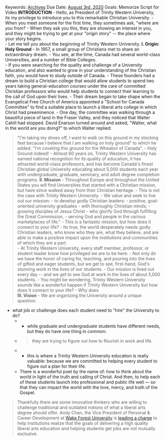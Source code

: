 Keywords: [Archives](<Archives.md>)
Due Date: [August 3rd, 2020](<August 3rd, 2020.md>)
Goals: Memorize Script for Video
**INTRODUCTION**
    - Hello, as President of Trinity Western University, its my privilege to introduce you to this remarkable Christian University. 
    - When you meet someone for the first time, they sometimes ask, "where are *you* from?
        - When they ask you this, they are showing an interest in you, and they might be trying to get at your "origin story" -- the place where your story begins.  
        - Let me tell you about the beginning of Trinity Western University. 
**I. Origin: Holy Ground**
    - In 1957, a small group of Christians met to share an extraordinary dream. 
    - You see, at the time, Canada had several world-class Universities, and a number of Bible Colleges.  
    - If you were searching for the quality and challenge of a University education, and also wanted to grow in your understanding of the Christian faith, you would have to study outside of Canada.
    - These founders had a dream to build a Christian college that would allow students to spend two years taking general-education courses under the care of committed Christian professors who would help students to connect their learning to the call of God upon their lives. 
    - Their dream began to take shape when the Evangelical Free Church of America appointed a "School for Canada Committee" to find a suitable place to launch a liberal arts college in which Christ had preeminence. 
        - One day, the committee was walking through a beautiful piece of land in the Fraser Valley, and they noticed that Walter Cahill had stopped. David Enarson turned around and asked, "Walter, what in the world are you doing?" to which Walter replied:
>"I'm taking my shoes off, I want to walk on this ground in my stocking feet because I believe that I am walking on holy ground" 
to which he added:
>"I'm coveting this ground for the Wheaton of Canada". 
    - Holy Ground indeed! 
    - Almost 60 years on, Trinity Western University has earned national recognition for its quality of education, it has attracted world-class professors, and has become Canada's finest Christian global University educating about 5,000 students each year with undergraduate, graduate, seminary, and adult degree completion programs. 
**II. Mission**
    - Throughout Europe and throughout the United States you will find Universities that started with a Christian mission, but have since walked away from their Christian heritage. 
    - This is not the case with Trinity Western University. 
    - We value and seek to live out our mission: 
        - to develop godly Christian leaders: 
            - positive, goal-oriented university graduates
                - with thoroughly Christian minds;
            - growing disciples of Jesus Christ
                - who glorify God through fulfilling the Great Commission, 
                    - serving God and people in the various marketplaces of life."
        - This is a fantastic mission, but how does it connect to your life? 
            - Its true, the world desperately needs godly Christian leaders, who know who they are, what they believe, and are able to make a positive impact upon the institutions and communities of which they are a part.  
        - At Trinity Western University, every staff member, professor, or student leader know how privileged we are to be here: 
            - Not only do we have the honor of caring for, teaching, and pouring into the lives of gifted and eager students, but we get to see, first-hand, God's stunning work in the lives of our students. 
        - Our mission is lived out every day -- and we get to see God at work in the lives of about 5,000 students. 
        - You might be wondering, Trinity Western University sounds like a wonderful  happen if Trinity Western University  but how does it connect to your life? 
        - Why does  
**III. Vision**
    - We are organizing the University around a unique question: 
- what job or challenge does each student need to "hire" the University to do?
    - - while graduate and undergraduate students have different needs, but they do have one thing in common:
    - > they are trying to figure out how to flourish in work and life. 
    - - this is where a Trinity Western University education is really valuable: because we are committed to helping every student to figure out a plan for their life. 
    - There is a wonderful poet by the name of: 
how to think about the world in light of the truth and calling of Christ. And then, to help each of these students launch into professional and public life well — so that they can impact the world with the love, mercy, and truth of the Gospel. 

 
>Thankfully there are some innovative thinkers who are willing to challenge traditional and outdated notions of what a liberal arts degree should offer. Andy Chan, the Vice President of Personal & Career Development at [Wake Forest University](http://www.forbes.com/colleges/wake-forest-university/) is [leading a charge](http://rethinkingsuccess.wfu.edu/files/2013/05/A-Roadmap-for-Transforming-The-College-to-Career-Experience.pdf) to help institutions realize that the goals of delivering a high quality liberal arts education and helping students get jobs are not mutually exclusive.

